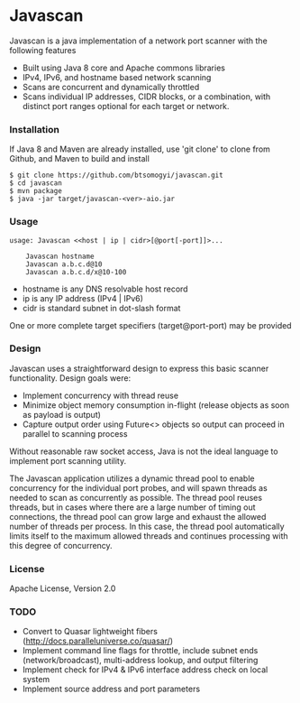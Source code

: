# Javascan

Javascan is a java implementation of a network port scanner with the following features

- Built using Java 8 core and Apache commons libraries
- IPv4, IPv6, and hostname based network scanning
- Scans are concurrent and dynamically throttled
- Scans individual IP addresses, CIDR blocks, or a combination, with distinct port ranges optional for each target or network.

### Installation
If Java 8 and Maven are already installed, use 'git clone' to clone from Github, and Maven to build and install
```
$ git clone https://github.com/btsomogyi/javascan.git
$ cd javascan
$ mvn package
$ java -jar target/javascan-<ver>-aio.jar 
```

### Usage
```
usage: Javascan <<host | ip | cidr>[@port[-port]]>...

    Javascan hostname
    Javascan a.b.c.d@10
    Javascan a.b.c.d/x@10-100

```

- hostname is any DNS resolvable host record
- ip is any IP address (IPv4 | IPv6)
- cidr is standard subnet in dot-slash format

One or more complete target specifiers (target@port-port) may be provided

### Design

Javascan uses a straightforward design to express this basic scanner functionality.  Design goals were:
- Implement concurrency with thread reuse
- Minimize object memory consumption in-flight (release objects as soon as payload is output)
- Capture output order using Future<> objects so output can proceed in parallel to scanning process

Without reasonable raw socket access, Java is not the ideal language to implement port scanning utility.

The Javascan application utilizes a dynamic thread pool to enable concurrency for the individual port probes, and will spawn threads as needed to scan as concurrently as possible.  The thread pool reuses threads, but in cases where there are a large number of timing out connections, the thread pool can grow large and exhaust the allowed number of threads per process.  In this case, the thread pool automatically limits itself to the maximum allowed threads and continues processing with this degree of concurrency.

### License
Apache License, Version 2.0

### TODO
- Convert to Quasar lightweight fibers (http://docs.paralleluniverse.co/quasar/)
- Implement command line flags for throttle, include subnet ends (network/broadcast), multi-address lookup, and output filtering
- Implement check for IPv4 & IPv6 interface address check on local system
- Implement source address and port parameters